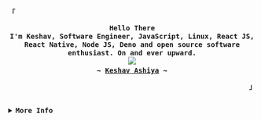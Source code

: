 <!-- Aditya's Aesthetic GitHub Profile -->
<div align="justify">

<!-- Profile -->
<p align="left"><strong><samp>「</samp></strong></p>
  <p align="center">
    <samp>
      <b>
        Hello There
      <br>
        I'm Keshav, Software Engineer, JavaScript, Linux, React JS, React Native, Node JS, Deno and open source software enthusiast. On and ever upward.
      </b>
      <br>
        <image src="https://readme-typing-svg.demolab.com?font=Iosevka&duration=7000&pause=1000&color=3196F7&center=true&width=435&lines=There+is+always+one+more+bug+to+fix...;Welcome+to++my+place+on+the+internet.">
      <br>
      <b>
        ~ <a target="_blank" rel="noopener" href="https://keshavashiya.github.io">Keshav Ashiya</a> ~
      </b>
    </samp>
  </p>
<p align="right"><strong><samp>」</samp></strong></p>
<br>
<details>
<summary><samp><b>More Info</b></samp></summary>

<h2></h2><br>

[![DevCard](https://github.com/keshavashiya/keshavashiya/actions/workflows/DevCard.yml/badge.svg)](https://github.com/keshavashiya/keshavashiya/actions/workflows/DevCard.yml)
[![daily.dev Bookmarks](https://github.com/keshavashiya/keshavashiya/actions/workflows/daily.dev-bookmarks.yml/badge.svg)](https://github.com/keshavashiya/keshavashiya/actions/workflows/daily.dev-bookmarks.yml)

<!-- ### Hi there, I'm [Keshav Ashiya!](https://keshavashiya.github.io) 👋 --->

<a href="https://codesandbox.io/u/keshavashiya">
  <img align="left" alt="Keshav Ashiya | CodeSandbox" width="20px" src="https://raw.githubusercontent.com/anuraghazra/anuraghazra/master/assets/codesandbox.svg" />
</a>
<a href="https://twitter.com/keshavashiya">
  <img align="left" alt="Keshav Ashiya | Twitter" width="21px" src="https://raw.githubusercontent.com/anuraghazra/anuraghazra/master/assets/twitter.svg" />
</a>
<!-- <a href="https://discord.gg/9qXgzphsjH">
  <img align="left" alt="Keshav's Discord" width="21px" src="https://raw.githubusercontent.com/anuraghazra/anuraghazra/master/assets/discord-round.svg" />
</a> --->

<br />
<br />

👇 Hit in your console or terminal to connect with me.

```bash
npx keshavashiya
```
**👆 This command line tool can be found at [npx keshavashiya](https://github.com/keshavashiya/npx_card)**

Hi, I'm Keshav Ashiya, a passionate self-taught web developer from India.

- 🔭 I’m currently working on my project [covid19india](https://github.com/keshavashiya/covid19india-react)
- 🌱 I’m currently learning Rust, GraphQL & Typescript
- 👯 I’m looking to collaborate on [covid19india API](https://github.com/keshavashiya/api)
- 💬 Ask me about anything [here](https://github.com/keshavashiya/keshavashiya/issues)

<!-- <a href="https://github.com/keshavashiya">
  <img align="center" src="https://github-trophy.vercel.app/?username=keshavashiya&theme=onedark" alt="Keshav's github trophy" />
</a> -->


<!-- **Languages and Tools:**  
<code><img height="20" src="https://raw.githubusercontent.com/github/explore/80688e429a7d4ef2fca1e82350fe8e3517d3494d/topics/javascript/javascript.png"></code>
<code><img height="20" src="https://raw.githubusercontent.com/github/explore/80688e429a7d4ef2fca1e82350fe8e3517d3494d/topics/typescript/typescript.png"></code>
<code><img height="20" src="https://raw.githubusercontent.com/github/explore/80688e429a7d4ef2fca1e82350fe8e3517d3494d/topics/react/react.png"></code>
<code><img height="20" src="https://raw.githubusercontent.com/github/explore/5c058a388828bb5fde0bcafd4bc867b5bb3f26f3/topics/graphql/graphql.png"></code>
<code><img height="20" src="https://raw.githubusercontent.com/github/explore/80688e429a7d4ef2fca1e82350fe8e3517d3494d/topics/nodejs/nodejs.png"></code>     -->

<!--- 
  if you have forked this to use on your profile, 
  Change the `github-readme-stats.keshavashiya.vercel.app` to `github-readme-stats-list.vercel.app` 
--->

<!-- Change the `github-readme-stats.keshavashiya.vercel.app` to `github-readme-stats-list.vercel.app`  -->
<!-- 
*NOTE: Top languages does not indicate my skill level or something like that, it's a github metric of which languages i have the most code on github, it's a new feature of [github-readme-stats](https://github.com/keshavashiya/github-readme-stats)* -->

<!-- ![snake gif](https://github.com/keshavashiya/keshavashiya/blob/output/github-contribution-grid-snake.svg) -->

<!-- <div>
  <img height="170" align="left" src="https://github-readme-stats.vercel.app/api?username=keshavashiya&count_private=true&include_all_commits=true&theme=radical" />
  <img src="https://github-readme-stats.vercel.app/api/top-langs/?username=keshavashiya&layout=compact&theme=radical&langs_count=6" />
</div> -->

<a href="https://app.daily.dev/keshavashiya"><img src="https://github.com/keshavashiya/keshavashiya/blob/master/devcard.png?type=wide&r=to7" alt="Keshav Ashiya's Dev Card"/></a>

<!-- daily.dev BOOKMARKS:START -->
- [System Design — Tips. Designing a robust and scalable system…](https://app.daily.dev/posts/00mvstChC?utm_source=rss&utm_medium=bookmarks&utm_campaign=c8e54637d3ee4126a9c503737169de61)
- [mehdihadeli/awesome-software-architecture: 🚀 A curated list of awesome articles, videos, and other resources to learn and practice software architecture, patterns, and principles.](https://app.daily.dev/posts/97Uz0WW3B?utm_source=rss&utm_medium=bookmarks&utm_campaign=c8e54637d3ee4126a9c503737169de61)
- [sindresorhus/awesome-nodejs: :zap: Delightful Node.js packages and resources](https://app.daily.dev/posts/LMEtDTok6?utm_source=rss&utm_medium=bookmarks&utm_campaign=c8e54637d3ee4126a9c503737169de61)
- [Getting Started with Rust](https://app.daily.dev/posts/dqcdQCR2L?utm_source=rss&utm_medium=bookmarks&utm_campaign=c8e54637d3ee4126a9c503737169de61)
- [How we reduced our React monorepo CI time by 70%](https://app.daily.dev/posts/J1ClTfCFR?utm_source=rss&utm_medium=bookmarks&utm_campaign=c8e54637d3ee4126a9c503737169de61)
<!-- daily.dev BOOKMARKS:END -->

<!-- <a href="https://github.com/keshavashiya/github-readme-stats">
  <img align="center" src="https://github-readme-stats.vercel.app/api?username=keshavashiya&show_icons=true&include_all_commits=true&theme=radical" alt="Keshav's github stats" />
</a>
<a href="https://github.com/keshavashiya">
  <img align="center" src="https://github-readme-stats.vercel.app/api/top-langs/?username=keshavashiya&layout=compact&theme=radical" />
</a> -->

<!-- <a href="https://github.com/keshavashiya/covid19india-react">
  <img align="center" src="https://github-readme-stats.vercel.app/api/pin/?username=covid19india&repo=covid19india-react&include_all_commits=true&show_icons=true&theme=radical" />
</a>    
<a href="https://github.com/keshavashiya/api">
  <img align="center" src="https://github-readme-stats.vercel.app/api/pin/?username=covid19india&repo=api&include_all_commits=true&show_icons=true&theme=radical" />
</a> -->
